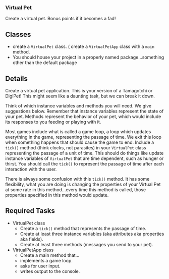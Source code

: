 ### Virtual Pet
Create a virtual pet. Bonus points if it becomes a fad!

## Classes
* create a ```VirtualPet``` class.
( create a ```VirtualPetApp``` class with a ```main``` method.
* You should house your project in a properly named package…something other than the default package
## Details
Create a virtual pet application. This is your version of a Tamagotchi or DigiPet! This might seem like a daunting task, but we can break it down.

Think of which instance variables and methods you will need. We give suggestions below. Remember that instance variables represent the state of your pet. Methods represent the behavior of your pet, which would include its responses to you feeding or playing with it.

Most games include what is called a game loop, a loop which updates everything in the game, representing the passage of time. We exit this loop when something happens that should cause the game to end. Include a ```tick()``` method (think clocks, not parasites) in your ```VirtualPet``` class representing the passage of a unit of time. This should do things like update instance variables of ```VirtualPet``` that are time dependent, such as hunger or thirst. You should call the ```tick()``` to represent the passage of time after each interaction with the user.

There is always some confusion with this ```tick()``` method. It has some flexibility, what you are doing is changing the properties of your Virtual Pet at some rate in this method…every time this method is called, those properties specified in this method would update.

## Required Tasks
* VirtualPet class
  * Create a ```tick()``` method that represents the passage of time.
  * Create at least three instance variables (aka attributes aka properties aka fields).
  * Create at least three methods (messages you send to your pet).
* VirtualPetApp class
  * Create a main method that…
  * implements a game loop.
  * asks for user input.
  * writes output to the console.
